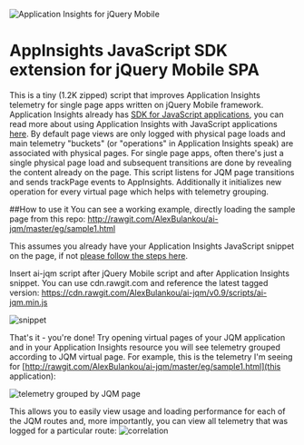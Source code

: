 ![Application Insights for jQuery Mobile](https://mljabq.dm2303.df.livefilestore.com/y3mwHJalZyMJrSdIWQU26XXZ4ZDwxQhrdKkmokBAULhk99_7IFbX6Ezbl6QgjVZl3hTt5FouvGr8uFIEDY8CvnmWbXU-lm7QQVsfuElJ6giKoUFeSvEoV6zmEQSBpTnYgTe3ayP08zUI5cuv5_KSQ85eg?width=600&height=331&cropmode=none)
# AppInsights JavaScript SDK extension for jQuery Mobile SPA
This is a tiny (1.2K zipped) script that improves Application Insights telemetry for single page apps written on jQuery Mobile framework. 
Application Insights already has [SDK for JavaScript applications](https://github.com/Microsoft/ApplicationInsights-JS), you can read more about using Application Insights with JavaScript applications [here](https://azure.microsoft.com/en-us/documentation/articles/app-insights-javascript/). By default page views are only logged with physical page loads and main telemetry "buckets" (or "operations" in Application Insights speak) are associated with physical pages. For single page apps, often there's just a single physical page load and subsequent transitions are done by revealing the content already on the page. This script listens for JQM page transitions and sends trackPage events to AppInsights. Additionally it initializes new operation for every virtual page which helps with telemetry grouping. 

##How to use it
You can see a working example, directly loading the sample page from this repo: http://rawgit.com/AlexBulankou/ai-jqm/master/eg/sample1.html

This assumes you already have your Application Insights JavaScript snippet on the page, if not [please follow the steps here](https://github.com/AlexBulankou/ai-jqm/wiki/Getting-ApplicationInsights-JavaScript-snippet).

Insert ai-jqm script after jQuery Mobile script and after Application Insights snippet. You can use cdn.rawgit.com and reference the latest tagged version: https://cdn.rawgit.com/AlexBulankou/ai-jqm/v0.9/scripts/ai-jqm.min.js

![snippet](https://bit4ka.dm2303.df.livefilestore.com/y3mNTiIVA2dhr_MJA_QTnbl-P3_YnN_bJKe34qPFZqxuKdpKgEbRSUBGJvUeMRsGVl6P8SKhDJAawuaGYDHAXax1w9wjf56I5bpSmS98_PfC27xX7P-gpLfCvUq5dqW3fcBcWzLWmZnxNs8MsVfPJBUsw?width=942&height=336&cropmode=none)

That's it - you're done! Try opening virtual pages of your JQM application and in your Application Insights resource you will see telemetry grouped according to JQM virtual page. For example, this is the telemetry I'm seeing for [http://rawgit.com/AlexBulankou/ai-jqm/master/eg/sample1.html](this application):

![telemetry grouped by JQM page](https://pbth1q.dm2303.df.livefilestore.com/y3m4sQrj-il72VlNfhO8igE-fn1s_AU9F-NovqQybdIQYOUBU45DpWbvhFknzbTIzCL0AsGW-IS1QoaHZEaUcT3b4SL-X-jxRD96PX2XFT0AEdWGVNWNXQrgJ0Vv4qvdFsLJZJVWWoEcJsnXPuB1O1srA?width=826&height=569&cropmode=none)

This allows you to easily view usage and loading performance for each of the JQM routes and, more importantly, you can view all telemetry that was logged for a particular route:
![correlation](https://oz8fmw.dm2303.df.livefilestore.com/y3mU5-u14EDB1Y4zICbcDDBIDaL4IkErdatd9d17SUDIDEQD8EqzIYluJmQBFi0fiasguEKc-tcxWRE9rLL4J-JF-X9Nm5kB12wglCD2H6qKS7bgLiHIMhqRH6nTPPkfTBx2w8Owc-Omp3dVM4xIBwlww?width=1024&height=802&cropmode=none)
